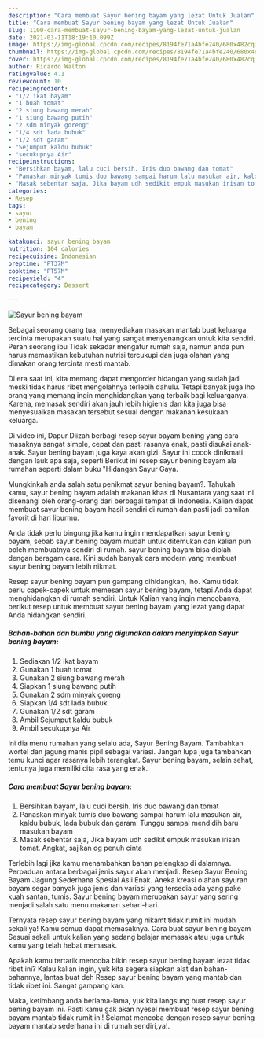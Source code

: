 ```yaml
---
description: "Cara membuat Sayur bening bayam yang lezat Untuk Jualan"
title: "Cara membuat Sayur bening bayam yang lezat Untuk Jualan"
slug: 1100-cara-membuat-sayur-bening-bayam-yang-lezat-untuk-jualan
date: 2021-03-11T18:19:10.099Z
image: https://img-global.cpcdn.com/recipes/8194fe71a4bfe240/680x482cq70/sayur-bening-bayam-foto-resep-utama.jpg
thumbnail: https://img-global.cpcdn.com/recipes/8194fe71a4bfe240/680x482cq70/sayur-bening-bayam-foto-resep-utama.jpg
cover: https://img-global.cpcdn.com/recipes/8194fe71a4bfe240/680x482cq70/sayur-bening-bayam-foto-resep-utama.jpg
author: Ricardo Walton
ratingvalue: 4.1
reviewcount: 10
recipeingredient:
- "1/2 ikat bayam"
- "1 buah tomat"
- "2 siung bawang merah"
- "1 siung bawang putih"
- "2 sdm minyak goreng"
- "1/4 sdt lada bubuk"
- "1/2 sdt garam"
- "Sejumput kaldu bubuk"
- "secukupnya Air"
recipeinstructions:
- "Bersihkan bayam, lalu cuci bersih. Iris duo bawang dan tomat"
- "Panaskan minyak tumis duo bawang sampai harum lalu masukan air, kaldu bubuk, lada bubuk dan garam. Tunggu sampai mendidih baru masukan bayam"
- "Masak sebentar saja, Jika bayam udh sedikit empuk masukan irisan tomat. Angkat, sajikan dg penuh cinta"
categories:
- Resep
tags:
- sayur
- bening
- bayam

katakunci: sayur bening bayam 
nutrition: 104 calories
recipecuisine: Indonesian
preptime: "PT37M"
cooktime: "PT57M"
recipeyield: "4"
recipecategory: Dessert

---
```



![Sayur bening bayam](https://img-global.cpcdn.com/recipes/8194fe71a4bfe240/680x482cq70/sayur-bening-bayam-foto-resep-utama.jpg)

Sebagai seorang orang tua, menyediakan masakan mantab buat keluarga tercinta merupakan suatu hal yang sangat menyenangkan untuk kita sendiri. Peran seorang ibu Tidak sekadar mengatur rumah saja, namun anda pun harus memastikan kebutuhan nutrisi tercukupi dan juga olahan yang dimakan orang tercinta mesti mantab.

Di era  saat ini, kita memang dapat mengorder hidangan yang sudah jadi meski tidak harus ribet mengolahnya terlebih dahulu. Tetapi banyak juga lho orang yang memang ingin menghidangkan yang terbaik bagi keluarganya. Karena, memasak sendiri akan jauh lebih higienis dan kita juga bisa menyesuaikan masakan tersebut sesuai dengan makanan kesukaan keluarga. 

Di video ini, Dapur Diizah berbagi resep sayur bayam bening yang cara masaknya sangat simple, cepat dan pasti rasanya enak, pasti disukai anak-anak. Sayur bening bayam juga kaya akan gizi. Sayur ini cocok dinikmati dengan lauk apa saja, seperti Berikut ini resep sayur bening bayam ala rumahan seperti dalam buku &#34;Hidangan Sayur Gaya.

Mungkinkah anda salah satu penikmat sayur bening bayam?. Tahukah kamu, sayur bening bayam adalah makanan khas di Nusantara yang saat ini disenangi oleh orang-orang dari berbagai tempat di Indonesia. Kalian dapat membuat sayur bening bayam hasil sendiri di rumah dan pasti jadi camilan favorit di hari liburmu.

Anda tidak perlu bingung jika kamu ingin mendapatkan sayur bening bayam, sebab sayur bening bayam mudah untuk ditemukan dan kalian pun boleh membuatnya sendiri di rumah. sayur bening bayam bisa diolah dengan beragam cara. Kini sudah banyak cara modern yang membuat sayur bening bayam lebih nikmat.

Resep sayur bening bayam pun gampang dihidangkan, lho. Kamu tidak perlu capek-capek untuk memesan sayur bening bayam, tetapi Anda dapat menghidangkan di rumah sendiri. Untuk Kalian yang ingin mencobanya, berikut resep untuk membuat sayur bening bayam yang lezat yang dapat Anda hidangkan sendiri.

<!--inarticleads1-->

##### Bahan-bahan dan bumbu yang digunakan dalam menyiapkan Sayur bening bayam:

1. Sediakan 1/2 ikat bayam
1. Gunakan 1 buah tomat
1. Gunakan 2 siung bawang merah
1. Siapkan 1 siung bawang putih
1. Gunakan 2 sdm minyak goreng
1. Siapkan 1/4 sdt lada bubuk
1. Gunakan 1/2 sdt garam
1. Ambil Sejumput kaldu bubuk
1. Ambil secukupnya Air


Ini dia menu rumahan yang selalu ada, Sayur Bening Bayam. Tambahkan wortel dan jagung manis pipil sebagai variasi. Jangan lupa juga tambahkan temu kunci agar rasanya lebih terangkat. Sayur bening bayam, selain sehat, tentunya juga memiliki cita rasa yang enak. 

<!--inarticleads2-->

##### Cara membuat Sayur bening bayam:

1. Bersihkan bayam, lalu cuci bersih. Iris duo bawang dan tomat
1. Panaskan minyak tumis duo bawang sampai harum lalu masukan air, kaldu bubuk, lada bubuk dan garam. Tunggu sampai mendidih baru masukan bayam
1. Masak sebentar saja, Jika bayam udh sedikit empuk masukan irisan tomat. Angkat, sajikan dg penuh cinta


Terlebih lagi jika kamu menambahkan bahan pelengkap di dalamnya. Perpaduan antara berbagai jenis sayur akan menjadi. Resep Sayur Bening Bayam Jagung Sederhana Spesial Asli Enak. Aneka kreasi olahan sayuran bayam segar banyak juga jenis dan variasi yang tersedia ada yang pake kuah santan, tumis. Sayur bening bayam merupakan sayur yang sering menjadi salah satu menu makanan sehari-hari. 

Ternyata resep sayur bening bayam yang nikamt tidak rumit ini mudah sekali ya! Kamu semua dapat memasaknya. Cara buat sayur bening bayam Sesuai sekali untuk kalian yang sedang belajar memasak atau juga untuk kamu yang telah hebat memasak.

Apakah kamu tertarik mencoba bikin resep sayur bening bayam lezat tidak ribet ini? Kalau kalian ingin, yuk kita segera siapkan alat dan bahan-bahannya, lantas buat deh Resep sayur bening bayam yang mantab dan tidak ribet ini. Sangat gampang kan. 

Maka, ketimbang anda berlama-lama, yuk kita langsung buat resep sayur bening bayam ini. Pasti kamu gak akan nyesel membuat resep sayur bening bayam mantab tidak rumit ini! Selamat mencoba dengan resep sayur bening bayam mantab sederhana ini di rumah sendiri,ya!.

